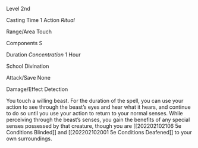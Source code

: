 Level 2nd

Casting Time 1 Action _Ritual_

Range/Area Touch

Components S

Duration _Concentration_ 1 Hour

School Divination

Attack/Save None

Damage/Effect Detection

You touch a willing beast. For the duration of the spell, you can use your action to see through the beast’s eyes and hear what it hears, and continue to do so until you use your action to return to your normal senses. While perceiving through the beast’s senses, you gain the benefits of any special senses possessed by that creature, though you are [[202202102106 5e Conditions Blinded]] and [[202202102001 5e Conditions Deafened]] to your own surroundings.